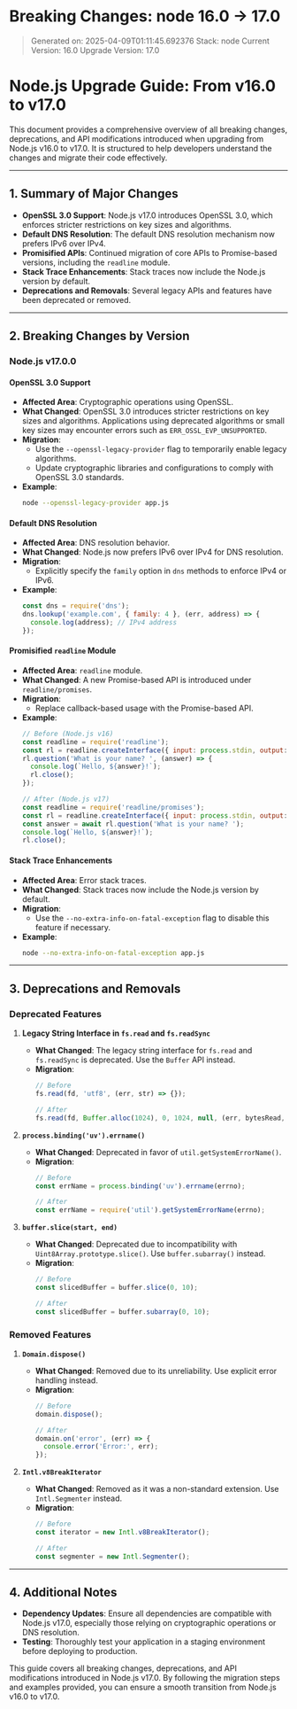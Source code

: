 # Breaking Changes: node 16.0 → 17.0
> Generated on: 2025-04-09T01:11:45.692376
> Stack: node
> Current Version: 16.0
> Upgrade Version: 17.0

# Node.js Upgrade Guide: From v16.0 to v17.0

This document provides a comprehensive overview of all breaking changes, deprecations, and API modifications introduced when upgrading from Node.js v16.0 to v17.0. It is structured to help developers understand the changes and migrate their code effectively.

---

## 1. Summary of Major Changes

- **OpenSSL 3.0 Support**: Node.js v17.0 introduces OpenSSL 3.0, which enforces stricter restrictions on key sizes and algorithms.
- **Default DNS Resolution**: The default DNS resolution mechanism now prefers IPv6 over IPv4.
- **Promisified APIs**: Continued migration of core APIs to Promise-based versions, including the `readline` module.
- **Stack Trace Enhancements**: Stack traces now include the Node.js version by default.
- **Deprecations and Removals**: Several legacy APIs and features have been deprecated or removed.

---

## 2. Breaking Changes by Version

### **Node.js v17.0.0**

#### **OpenSSL 3.0 Support**
- **Affected Area**: Cryptographic operations using OpenSSL.
- **What Changed**: OpenSSL 3.0 introduces stricter restrictions on key sizes and algorithms. Applications using deprecated algorithms or small key sizes may encounter errors such as `ERR_OSSL_EVP_UNSUPPORTED`.
- **Migration**:
  - Use the `--openssl-legacy-provider` flag to temporarily enable legacy algorithms.
  - Update cryptographic libraries and configurations to comply with OpenSSL 3.0 standards.
- **Example**:
  ```bash
  node --openssl-legacy-provider app.js
  ```

#### **Default DNS Resolution**
- **Affected Area**: DNS resolution behavior.
- **What Changed**: Node.js now prefers IPv6 over IPv4 for DNS resolution.
- **Migration**:
  - Explicitly specify the `family` option in `dns` methods to enforce IPv4 or IPv6.
- **Example**:
  ```javascript
  const dns = require('dns');
  dns.lookup('example.com', { family: 4 }, (err, address) => {
    console.log(address); // IPv4 address
  });
  ```

#### **Promisified `readline` Module**
- **Affected Area**: `readline` module.
- **What Changed**: A new Promise-based API is introduced under `readline/promises`.
- **Migration**:
  - Replace callback-based usage with the Promise-based API.
- **Example**:
  ```javascript
  // Before (Node.js v16)
  const readline = require('readline');
  const rl = readline.createInterface({ input: process.stdin, output: process.stdout });
  rl.question('What is your name? ', (answer) => {
    console.log(`Hello, ${answer}!`);
    rl.close();
  });

  // After (Node.js v17)
  const readline = require('readline/promises');
  const rl = readline.createInterface({ input: process.stdin, output: process.stdout });
  const answer = await rl.question('What is your name? ');
  console.log(`Hello, ${answer}!`);
  rl.close();
  ```

#### **Stack Trace Enhancements**
- **Affected Area**: Error stack traces.
- **What Changed**: Stack traces now include the Node.js version by default.
- **Migration**:
  - Use the `--no-extra-info-on-fatal-exception` flag to disable this feature if necessary.
- **Example**:
  ```bash
  node --no-extra-info-on-fatal-exception app.js
  ```

---

## 3. Deprecations and Removals

### **Deprecated Features**
1. **Legacy String Interface in `fs.read` and `fs.readSync`**
   - **What Changed**: The legacy string interface for `fs.read` and `fs.readSync` is deprecated. Use the `Buffer` API instead.
   - **Migration**:
     ```javascript
     // Before
     fs.read(fd, 'utf8', (err, str) => {});

     // After
     fs.read(fd, Buffer.alloc(1024), 0, 1024, null, (err, bytesRead, buffer) => {});
     ```

2. **`process.binding('uv').errname()`**
   - **What Changed**: Deprecated in favor of `util.getSystemErrorName()`.
   - **Migration**:
     ```javascript
     // Before
     const errName = process.binding('uv').errname(errno);

     // After
     const errName = require('util').getSystemErrorName(errno);
     ```

3. **`buffer.slice(start, end)`**
   - **What Changed**: Deprecated due to incompatibility with `Uint8Array.prototype.slice()`. Use `buffer.subarray()` instead.
   - **Migration**:
     ```javascript
     // Before
     const slicedBuffer = buffer.slice(0, 10);

     // After
     const slicedBuffer = buffer.subarray(0, 10);
     ```

### **Removed Features**
1. **`Domain.dispose()`**
   - **What Changed**: Removed due to its unreliability. Use explicit error handling instead.
   - **Migration**:
     ```javascript
     // Before
     domain.dispose();

     // After
     domain.on('error', (err) => {
       console.error('Error:', err);
     });
     ```

2. **`Intl.v8BreakIterator`**
   - **What Changed**: Removed as it was a non-standard extension. Use `Intl.Segmenter` instead.
   - **Migration**:
     ```javascript
     // Before
     const iterator = new Intl.v8BreakIterator();

     // After
     const segmenter = new Intl.Segmenter();
     ```

---

## 4. Additional Notes

- **Dependency Updates**: Ensure all dependencies are compatible with Node.js v17.0, especially those relying on cryptographic operations or DNS resolution.
- **Testing**: Thoroughly test your application in a staging environment before deploying to production.

This guide covers all breaking changes, deprecations, and API modifications introduced in Node.js v17.0. By following the migration steps and examples provided, you can ensure a smooth transition from Node.js v16.0 to v17.0.